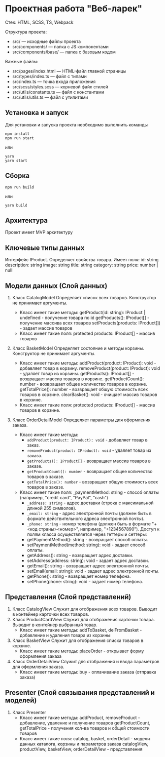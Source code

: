 # Проектная работа "Веб-ларек"

Стек: HTML, SCSS, TS, Webpack

Структура проекта:

- src/ — исходные файлы проекта
- src/components/ — папка с JS компонентами
- src/components/base/ — папка с базовым кодом

Важные файлы:

- src/pages/index.html — HTML-файл главной страницы
- src/types/index.ts — файл с типами
- src/index.ts — точка входа приложения
- src/scss/styles.scss — корневой файл стилей
- src/utils/constants.ts — файл с константами
- src/utils/utils.ts — файл с утилитами

## Установка и запуск

Для установки и запуска проекта необходимо выполнить команды

```
npm install
npm run start
```

или

```
yarn
yarn start
```

## Сборка

```
npm run build
```

или

```
yarn build
```

## Архитектура

Проект имеет MVP архитектуру

## Ключевые типы данных

Интерфейс IProduct. Определяет свойства товара. Имеет поля:
id: string
description: string
image: string
title: string
category: string
price: number | null

## Модели данных (Слой данных)

1. Класс CatalogModel
   Определяет список всех товаров.
   Конструктор не принимает аргументы.

   - Класс имеет такие методы:
     getProduct(id: string): IProduct | undefined - получение товара по id
     getProducts(): IProduct[] - получение массива всех товаров
     setProducts(products: IProduct[]) - задает массив товаров
   - Класс имеет такие поля:
     protected products: IProduct[] - массив товаров

2. Класс BasketModel
   Определяет состояние и методы корзины.
   Конструктор не принимает аргументы.

   - Класс имеет такие методы:
     addProduct(product: IProduct): void - добавляет товар в корзину.
     removeProduct(product: IProduct): void - удаляет товар из корзины.
     getProducts(): IProduct[] - возвращает массив товаров в корзине.
     getProductCount(): number - возвращает общее количество товаров в корзине.
     getTotalPrice(): number - возвращает общую стоимость всех товаров в корзине.
     clearBasket(): void - очищает массив товаров в корзине.
   - Класс имеет такие поля:
     protected products: IProduct[] - массив товаров в корзине.

3. Класс OrderDetailModel
   Определяет параметры для оформления заказа.
   - Класс имеет такие методы:
     - `addProduct(product: IProduct): void` - добавляет товар в заказ.
     - `removeProduct(product: IProduct): void` - удаляет товар из заказа.
     - `getProducts(): IProduct[]` - возвращает массив товаров в заказе.
     - `getProductCount(): number` - возвращает общее количество товаров в заказе.
     - `getTotalPrice(): number` - возвращает общую стоимость всех товаров в заказе.
   - Класс имеет такие поля:
     \_paymentMethod: string - способ оплаты (например, "credit card", "PayPal", "cash")
     - `_address: string` - адрес доставки (строка с максимальной длиной 255 символов).
     - `_email: string` - адрес электронной почты (должен быть в формате действительного адреса электронной почты).
     - `_phone: string` - номер телефона (должен быть в формате "+<код страны><номер>", например, "+1234567890").
       Доступ к полям класса осуществляется через геттеры и сеттеры:
     - getPaymentMethod(): string - возвращает способ оплаты.
     - setPaymentMethod(method: string): void - задает способ оплаты.
     - getAddress(): string - возвращает адрес доставки.
     - setAddress(address: string): void - задает адрес доставки.
     - getEmail(): string - возвращает адрес электронной почты.
     - setEmail(email: string): void - задает адрес электронной почты.
     - getPhone(): string - возвращает номер телефона.
     - setPhone(phone: string): void - задает номер телефона.

## Представления (Слой представлений)

1. Класс CatalogView
   Служит для отображения всех товаров. Выводит в контейнер карточки всех товаров.
2. Класс ProductCardView
   Служит для отображения карточки товара. Выводит в контейнер выбранный товар.
   - Класс имеет такие методы:
     addToBasket, delFromBasket - добавление и удаления товара из корзины
3. Класс BasketView
   Служит для отображения списка товаров в корзине.
   - Класс имеет такие методы:
     placeOrder - открывает форму оформления заказа
4. Класс OrderDetailView
   Служит для отображения и ввода параметров для оформления заказа.
   - Класс имеет такие методы:
     buy - оплачивание заказа (отправка заказа)

## Presenter (Слой связывания представлений и моделей)

1. Класс Presenter
   - Класс имеет такие методы:
     addProduct, removeProduct - добавление, удаление и получение товаров
     getProductCount, getTotalPrice - получения кол-ва товаров и общей стоимости товаров
   - Класс имеет такие поля:
     catalog, basket, orderDetail - модели данных каталога, корзины и параметров заказа
     catalogView, productView, basketView, orderDetailView - представления
